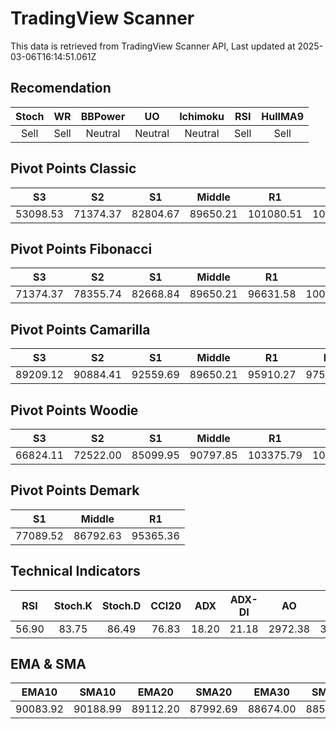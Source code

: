 # TradingView Scanner
This data is retrieved from TradingView Scanner API, Last updated at 2025-03-06T16:14:51.061Z

## Recomendation
| Stoch | WR | BBPower | UO | Ichimoku | RSI | HullMA9 |
| :---: | :---: | :---: | :---: | :---: | :---: | :---: |
| Sell | Sell | Neutral | Neutral | Neutral | Sell | Sell |

## Pivot Points Classic
| S3 | S2 | S1 | Middle | R1 | R2 | R3 |
| :---: | :---: | :---: | :---: | :---: | :---: | :---: |
| 53098.53 | 71374.37 | 82804.67 | 89650.21 | 101080.51 | 107926.05 | 126201.89 |

## Pivot Points Fibonacci
| S3 | S2 | S1 | Middle | R1 | R2 | R3 |
| :---: | :---: | :---: | :---: | :---: | :---: | :---: |
| 71374.37 | 78355.74 | 82668.84 | 89650.21 | 96631.58 | 100944.68 | 107926.05 |

## Pivot Points Camarilla
| S3 | S2 | S1 | Middle | R1 | R2 | R3 |
| :---: | :---: | :---: | :---: | :---: | :---: | :---: |
| 89209.12 | 90884.41 | 92559.69 | 89650.21 | 95910.27 | 97585.55 | 99260.84 |

## Pivot Points Woodie
| S3 | S2 | S1 | Middle | R1 | R2 | R3 |
| :---: | :---: | :---: | :---: | :---: | :---: | :---: |
| 66824.11 | 72522.00 | 85099.95 | 90797.85 | 103375.79 | 109073.69 | 121651.63 |

## Pivot Points Demark
| S1 | Middle | R1 |
| :---: | :---: | :---: |
| 77089.52 | 86792.63 | 95365.36 |

## Technical Indicators
| RSI | Stoch.K | Stoch.D | CCI20 | ADX | ADX-DI | AO | Mom | MACD | MACD | W.R | HullMA9 |
| :---: | :---: | :---: | :---: | :---: | :---: | :---: | :---: | :---: | :---: | :---: | :---: |
| 56.90 | 83.75 | 86.49 | 76.83 | 18.20 | 21.18 | 2972.38 | 3892.44 | 1037.17 | 678.35 | -18.36 | 91438.04 |

## EMA & SMA
| EMA10 | SMA10 | EMA20 | SMA20 | EMA30 | SMA30 | EMA50 | SMA50 | EMA100 | SMA100 | EMA200 | SMA200 |
| :---: | :---: | :---: | :---: | :---: | :---: | :---: | :---: | :---: | :---: | :---: | :---: |
| 90083.92 | 90188.99 | 89112.20 | 87992.69 | 88674.00 | 88563.61 | 88741.39 | 86828.39 | 90383.46 | 90859.44 | 93101.71 | 94106.52 |